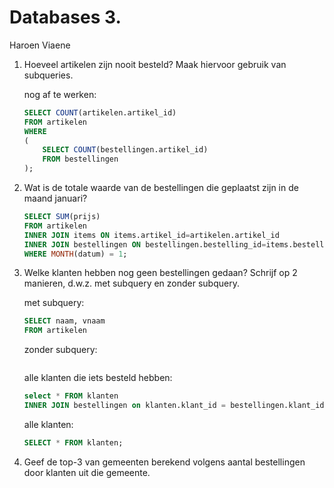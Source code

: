 Databases 3.
============

Haroen Viaene

1. Hoeveel artikelen zijn nooit besteld? Maak hiervoor gebruik van subqueries.

	nog af te werken:

	```SQL
	SELECT COUNT(artikelen.artikel_id)
	FROM artikelen
	WHERE
	(
	    SELECT COUNT(bestellingen.artikel_id)
	    FROM bestellingen
	);
	```

2. Wat is de totale waarde van de bestellingen die geplaatst zijn in de maand januari?

	```SQL
	SELECT SUM(prijs)
	FROM artikelen
	INNER JOIN items ON items.artikel_id=artikelen.artikel_id
	INNER JOIN bestellingen ON bestellingen.bestelling_id=items.bestelling_id
	WHERE MONTH(datum) = 1;
	```

3. Welke klanten hebben nog geen bestellingen gedaan? Schrijf op 2 manieren, d.w.z. met subquery en zonder subquery.

	met subquery:

	```SQL
	SELECT naam, vnaam
	FROM artikelen

	```

	zonder subquery:

	```SQL

	```

	alle klanten die iets besteld hebben:

	```SQL
	select * FROM klanten
	INNER JOIN bestellingen on klanten.klant_id = bestellingen.klant_id;
	```

	alle klanten:

	```SQL
	SELECT * FROM klanten;
	```

4. Geef de top-3 van gemeenten berekend volgens aantal bestellingen door klanten uit die gemeente.

	```SQL

	```